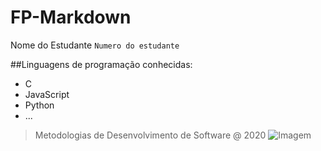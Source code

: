 # FP-Markdown
Nome do Estudante
  `Numero do estudante`

##Linguagens de programação conhecidas:

* C
* JavaScript
* Python
* ...

> Metodologias de Desenvolvimento de Software @ 2020
![Imagem](https://www.ipleiria.pt/wp-content/themes/ipleiria/img/logo_ipl_header.png)